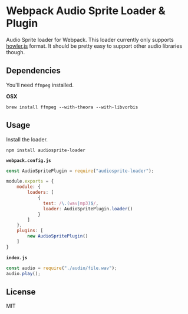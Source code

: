 # Webpack Audio Sprite Loader & Plugin

Audio Sprite loader for Webpack. This loader currently only supports [howler.js](https://github.com/goldfire/howler.js/) format. It should be pretty easy to support other audio libraries though.

## Dependencies

You'll need `ffmpeg` installed.

**OSX**

```
brew install ffmpeg --with-theora --with-libvorbis
```

## Usage

Install the loader.

```
npm install audiosprite-loader
```

**`webpack.config.js`**

```javascript
const AudioSpritePlugin = require("audiosprite-loader");

module.exports = {
    module: {
        loaders: [
            {
              test: /\.(wav|mp3)$/,
              loader: AudioSpritePlugin.loader()
            }
        ]
    },
    plugins: [
        new AudioSpritePlugin()
    ]
}
```

**`index.js`**

```javascript
const audio = require("./audio/file.wav");
audio.play();
```

## License

MIT
